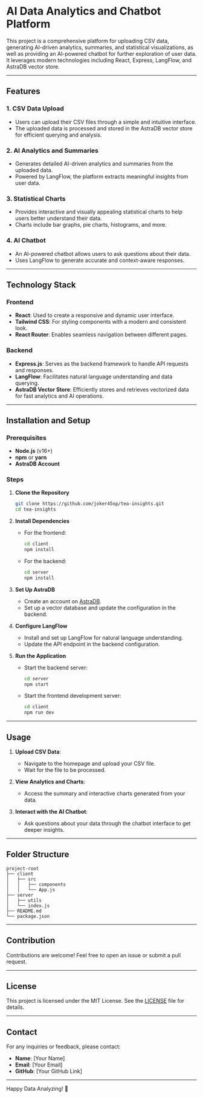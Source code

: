 # AI Data Analytics and Chatbot Platform

This project is a comprehensive platform for uploading CSV data, generating AI-driven analytics, summaries, and statistical visualizations, as well as providing an AI-powered chatbot for further exploration of user data. It leverages modern technologies including React, Express, LangFlow, and AstraDB vector store.

---

## Features

### 1. **CSV Data Upload**
- Users can upload their CSV files through a simple and intuitive interface.
- The uploaded data is processed and stored in the AstraDB vector store for efficient querying and analysis.

### 2. **AI Analytics and Summaries**
- Generates detailed AI-driven analytics and summaries from the uploaded data.
- Powered by LangFlow, the platform extracts meaningful insights from user data.

### 3. **Statistical Charts**
- Provides interactive and visually appealing statistical charts to help users better understand their data.
- Charts include bar graphs, pie charts, histograms, and more.

### 4. **AI Chatbot**
- An AI-powered chatbot allows users to ask questions about their data.
- Uses LangFlow to generate accurate and context-aware responses.

---

## Technology Stack

### **Frontend**
- **React**: Used to create a responsive and dynamic user interface.
- **Tailwind CSS**: For styling components with a modern and consistent look.
- **React Router**: Enables seamless navigation between different pages.

### **Backend**
- **Express.js**: Serves as the backend framework to handle API requests and responses.
- **LangFlow**: Facilitates natural language understanding and data querying.
- **AstraDB Vector Store**: Efficiently stores and retrieves vectorized data for fast analytics and AI operations.

---

## Installation and Setup

### Prerequisites
- **Node.js** (v16+)
- **npm** or **yarn**
- **AstraDB Account**

### Steps

1. **Clone the Repository**
   ```bash
   git clone https://github.com/joker45op/tea-insights.git
   cd tea-insights
   ```

2. **Install Dependencies**
   - For the frontend:
     ```bash
     cd client
     npm install
     ```
   - For the backend:
     ```bash
     cd server
     npm install
     ```

3. **Set Up AstraDB**
   - Create an account on [AstraDB](https://www.datastax.com/astra).
   - Set up a vector database and update the configuration in the backend.

4. **Configure LangFlow**
   - Install and set up LangFlow for natural language understanding.
   - Update the API endpoint in the backend configuration.

5. **Run the Application**
   - Start the backend server:
     ```bash
     cd server
     npm start
     ```
   - Start the frontend development server:
     ```bash
     cd client
     npm run dev
     ```

---

## Usage

1. **Upload CSV Data**:
   - Navigate to the homepage and upload your CSV file.
   - Wait for the file to be processed.

2. **View Analytics and Charts**:
   - Access the summary and interactive charts generated from your data.

3. **Interact with the AI Chatbot**:
   - Ask questions about your data through the chatbot interface to get deeper insights.

---

## Folder Structure
```
project-root
├── client
│   ├── src
│   │   ├── components
│   │   └── App.js
├── server
│   ├── utils
│   └── index.js
├── README.md
└── package.json
```

---

## Contribution
Contributions are welcome! Feel free to open an issue or submit a pull request.

---

## License
This project is licensed under the MIT License. See the [LICENSE](LICENSE) file for details.

---

## Contact
For any inquiries or feedback, please contact:
- **Name**: [Your Name]
- **Email**: [Your Email]
- **GitHub**: [Your GitHub Link]

---

Happy Data Analyzing! 🚀

